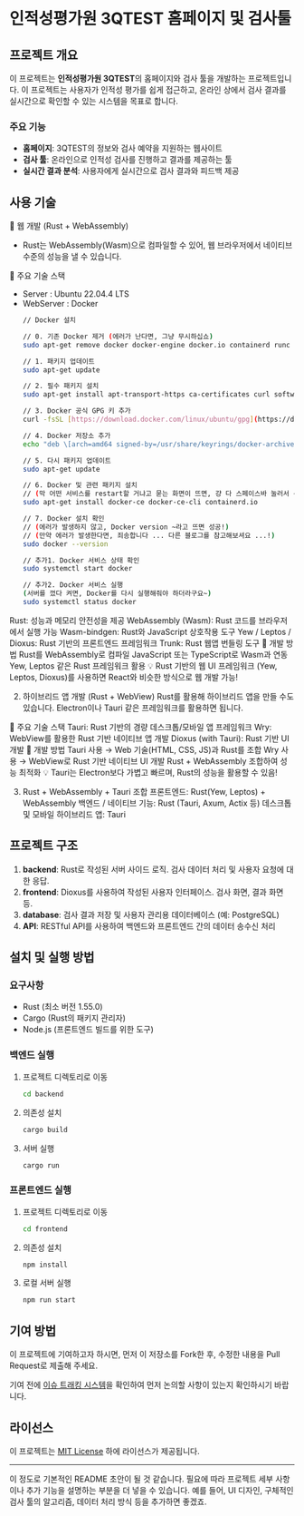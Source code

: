 # 인적성평가원 3QTEST 홈페이지 및 검사툴

## 프로젝트 개요

이 프로젝트는 **인적성평가원 3QTEST**의 홈페이지와 검사 툴을 개발하는 프로젝트입니다. 이 프로젝트는 사용자가 인적성 평가를 쉽게 접근하고, 온라인 상에서 검사 결과를 실시간으로 확인할 수 있는 시스템을 목표로 합니다.

### 주요 기능

* **홈페이지**: 3QTEST의 정보와 검사 예약을 지원하는 웹사이트
* **검사 툴**: 온라인으로 인적성 검사를 진행하고 결과를 제공하는 툴
* **실시간 결과 분석**: 사용자에게 실시간으로 검사 결과와 피드백 제공

## 사용 기술

🔹 웹 개발 (Rust + WebAssembly)
* Rust는 WebAssembly(Wasm)으로 컴파일할 수 있어, 웹 브라우저에서 네이티브 수준의 성능을 낼 수 있습니다.

🔹 주요 기술 스택  
* Server : Ubuntu 22.04.4 LTS  
* WebServer : Docker
   ```bash
   // Docker 설치
   
   // 0. 기존 Docker 제거 (에러가 난다면, 그냥 무시하십쇼)
   sudo apt-get remove docker docker-engine docker.io containerd runc

   // 1. 패키지 업데이트
   sudo apt-get update

   // 2. 필수 패키지 설치
   sudo apt-get install apt-transport-https ca-certificates curl software-properties-common

   // 3. Docker 공식 GPG 키 추가
   curl -fsSL [https://download.docker.com/linux/ubuntu/gpg](https://download.docker.com/linux/ubuntu/gpg) | sudo gpg --dearmor -o /usr/share/keyrings/docker-archive-keyring.gpg

   // 4. Docker 저장소 추가
   echo "deb \[arch=amd64 signed-by=/usr/share/keyrings/docker-archive-keyring.gpg\] [https://download.docker.com/linux/ubuntu](https://download.docker.com/linux/ubuntu) $(lsb\_release -cs) stable" | sudo tee /etc/apt/sources.list.d/docker.list > /dev/null

   // 5. 다시 패키지 업데이트
   sudo apt-get update

   // 6. Docker 및 관련 패키지 설치
   // (막 어떤 서비스를 restart할 거냐고 묻는 화면이 뜨면, 걍 다 스페이스바 눌러서 선택(*로 만들기)하세요)
   sudo apt-get install docker-ce docker-ce-cli containerd.io

   // 7. Docker 설치 확인
   // (에러가 발생하지 않고, Docker version ~라고 뜨면 성공!)
   // (만약 에러가 발생한다면, 죄송합니다 ... 다른 블로그를 참고해보셔요 ...!)
   sudo docker --version

   // 추가1. Docker 서비스 상태 확인
   sudo systemctl start docker

   // 추가2. Docker 서비스 실행
   (서버를 껐다 켜면, Docker를 다시 실행해줘야 하더라구요~)
   sudo systemctl status docker
   ```
   
  

Rust: 성능과 메모리 안전성을 제공
WebAssembly (Wasm): Rust 코드를 브라우저에서 실행 가능
Wasm-bindgen: Rust와 JavaScript 상호작용 도구
Yew / Leptos / Dioxus: Rust 기반의 프론트엔드 프레임워크
Trunk: Rust 웹앱 번들링 도구
🔹 개발 방법
Rust를 WebAssembly로 컴파일
JavaScript 또는 TypeScript로 Wasm과 연동
Yew, Leptos 같은 Rust 프레임워크 활용
💡 Rust 기반의 웹 UI 프레임워크 (Yew, Leptos, Dioxus)를 사용하면 React와 비슷한 방식으로 웹 개발 가능!

2. 하이브리드 앱 개발 (Rust + WebView)
Rust를 활용해 하이브리드 앱을 만들 수도 있습니다. Electron이나 Tauri 같은 프레임워크를 활용하면 됩니다.

🔹 주요 기술 스택
Tauri: Rust 기반의 경량 데스크톱/모바일 앱 프레임워크
Wry: WebView를 활용한 Rust 기반 네이티브 앱 개발
Dioxus (with Tauri): Rust 기반 UI 개발
🔹 개발 방법
Tauri 사용 → Web 기술(HTML, CSS, JS)과 Rust를 조합
Wry 사용 → WebView로 Rust 기반 네이티브 UI 개발
Rust + WebAssembly 조합하여 성능 최적화
💡 Tauri는 Electron보다 가볍고 빠르며, Rust의 성능을 활용할 수 있음!

3. Rust + WebAssembly + Tauri 조합
프론트엔드: Rust(Yew, Leptos) + WebAssembly
백엔드 / 네이티브 기능: Rust (Tauri, Axum, Actix 등)
데스크톱 및 모바일 하이브리드 앱: Tauri

## 프로젝트 구조

1. **backend**: Rust로 작성된 서버 사이드 로직. 검사 데이터 처리 및 사용자 요청에 대한 응답.
2. **frontend**: Dioxus를 사용하여 작성된 사용자 인터페이스. 검사 화면, 결과 화면 등.
3. **database**: 검사 결과 저장 및 사용자 관리용 데이터베이스 (예: PostgreSQL)
4. **API**: RESTful API를 사용하여 백엔드와 프론트엔드 간의 데이터 송수신 처리

## 설치 및 실행 방법

### 요구사항

* Rust (최소 버전 1.55.0)
* Cargo (Rust의 패키지 관리자)
* Node.js (프론트엔드 빌드를 위한 도구)

### 백엔드 실행

1. 프로젝트 디렉토리로 이동

   ```bash
   cd backend
   ```
2. 의존성 설치

   ```bash
   cargo build
   ```
3. 서버 실행

   ```bash
   cargo run
   ```

### 프론트엔드 실행

1. 프로젝트 디렉토리로 이동

   ```bash
   cd frontend
   ```
2. 의존성 설치

   ```bash
   npm install
   ```
3. 로컬 서버 실행

   ```bash
   npm run start
   ```

## 기여 방법

이 프로젝트에 기여하고자 하시면, 먼저 이 저장소를 Fork한 후, 수정한 내용을 Pull Request로 제출해 주세요.

기여 전에 [이슈 트래킹 시스템](https://github.com/your-repo/issues)을 확인하여 먼저 논의할 사항이 있는지 확인하시기 바랍니다.

## 라이선스

이 프로젝트는 [MIT License](LICENSE) 하에 라이선스가 제공됩니다.

---

이 정도로 기본적인 README 초안이 될 것 같습니다. 필요에 따라 프로젝트 세부 사항이나 추가 기능을 설명하는 부분을 더 넣을 수 있습니다. 예를 들어, UI 디자인, 구체적인 검사 툴의 알고리즘, 데이터 처리 방식 등을 추가하면 좋겠죠.
